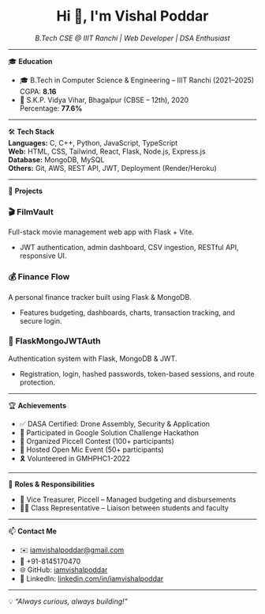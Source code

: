 <h1 align="center">Hi 👋, I'm Vishal Poddar</h1>
<p align="center">
  <i>B.Tech CSE @ IIIT Ranchi | Web Developer | DSA Enthusiast</i>
</p>

---

🎓 **Education**  
- 🎓 B.Tech in Computer Science & Engineering – IIIT Ranchi (2021–2025)  
  CGPA: **8.16**  
- 🏫 S.K.P. Vidya Vihar, Bhagalpur (CBSE – 12th), 2020  
  Percentage: **77.6%**

---

🛠️ **Tech Stack**  
**Languages:** C, C++, Python, JavaScript, TypeScript  
**Web:** HTML, CSS, Tailwind, React, Flask, Node.js, Express.js  
**Database:** MongoDB, MySQL  
**Others:** Git, AWS, REST API, JWT, Deployment (Render/Heroku)

---

📌 **Projects**

### 🎬 FilmVault
Full-stack movie management web app with Flask + Vite.  
- JWT authentication, admin dashboard, CSV ingestion, RESTful API, responsive UI.

### 💰 Finance Flow
A personal finance tracker built using Flask & MongoDB.  
- Features budgeting, dashboards, charts, transaction tracking, and secure login.

### 🔐 FlaskMongoJWTAuth
Authentication system with Flask, MongoDB & JWT.  
- Registration, login, hashed passwords, token-based sessions, and route protection.

---

🏆 **Achievements**
- ✅ DASA Certified: Drone Assembly, Security & Application
- 🏁 Participated in Google Solution Challenge Hackathon
- 📸 Organized Piccell Contest (100+ participants)
- 🎤 Hosted Open Mic Event (50+ participants)
- 🎗️ Volunteered in GMHPHC1-2022

---

📌 **Roles & Responsibilities**
- 💼 Vice Treasurer, Piccell – Managed budgeting and disbursements  
- 🧑‍🏫 Class Representative – Liaison between students and faculty

---

📫 **Contact Me**
- ✉️ iamvishalpoddar@gmail.com
- 📱 +91-8145170470
- 🌐 GitHub: [iamvishalpoddar](https://github.com/iamvishalpoddar)
- 🔗 LinkedIn: [linkedin.com/in/iamvishalpoddar](#)

---

💡 *“Always curious, always building!”*
